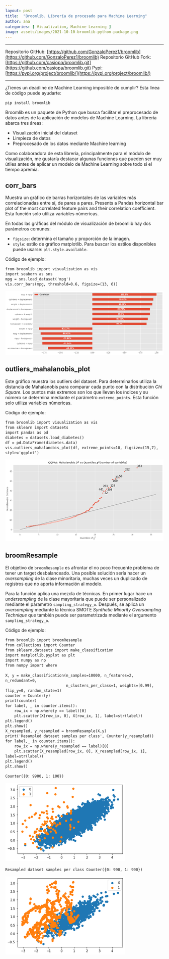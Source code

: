 ```yaml
---
layout: post
title:  "Broomlib. Librería de procesado para Machine Learning"
author: ana
categories: [ Visualization, Machine Learning ]
image: assets/images/2021-10-10-broomlib-python-package.png
---
```


---

Repositorio GitHub: [https://github.com/GonzaloPerez1/broomlib](https://github.com/GonzaloPerez1/broomlib)
Repositorio GitHub Fork: [https://github.com/casiopa/broomlib.git](https://github.com/casiopa/broomlib.git)
Pypi: [https://pypi.org/project/broomlib/](https://pypi.org/project/broomlib/)

---

¿Tienes un deadline de Machine Learning imposible de cumplir? Esta línea de código puede ayudarte:
```
pip install broomlib
```

Broomlib es un paquete de Python que busca facilitar el preprocesado de datos antes de la aplicación de modelos de Machine Learning. La librería abarca tres áreas:
- Visualización inicial del dataset
- Limpieza de datos
- Preprocesado de los datos mediante Machine learning

Como colaboradora de esta librería, principalmente para el módulo de visualización, me gustaría destacar algunas funciones que pueden ser muy útiles antes de aplicar un modelo de Machine Learning sobre todo si el tiempo apremia.

## corr_bars
Muestra un gráfico de barras horizontales de las variables más correlacionadas entre sí, de pares a pares. 
Presents a Pandas horizontal bar plot of the most correlated feature pairs and their correlation coefficient.
Esta función solo utiliza variables númericas.

En todas las gráficas del módulo de visualización de broomlib hay dos parámetros comunes:
- `figsize`: determina el tamaño y proporción de la imagen.
- `style`: estilo de gráfico matplotlib. Para buscar los estilos disponibles puede usarse: `plt.style.available`.


Código de ejemplo:
```
from broomlib import visualization as vis
import seaborn as sns
mpg = sns.load_dataset('mpg')
vis.corr_bars(mpg, threshold=0.6, figsize=(13, 6))
```

![](/assets/images/2021-10-10-broomlib_corr_bars.png)


## outliers_mahalanobis_plot
Este gráfico muestra los outliers del dataset. Para determinarlos utiliza la distancia de Mahalanobis para comparar cada punto con la distribución *Chi Square*. Los puntos más extremos son los que llevan los índices y su número se determina mediante el parámetro `extreme_points`. Esta función solo utiliza variables númericas.

Código de ejemplo:
```
from broomlib import visualization as vis
from sklearn import datasets
import pandas as pd
diabetes = datasets.load_diabetes()
df = pd.DataFrame(diabetes.data)
vis.outliers_mahalanobis_plot(df, extreme_points=10, figsize=(15,7), style='ggplot')
```

![](/assets/images/2021-10-10-broomlib_outliers_mahalanobis_plot.png)



## broomResample
El objetivo de `broomResample` es afrontar el no poco frecuente problema de tener un target desbalanceado. Una posible solución sería hacer un *oversampling* de la clase minoritaria, muchas veces un duplicado de registros que no aporta información al modelo.

Para la función aplica una mezcla de técnicas. En primer lugar hace un *undersampling* de la clase mayoritaria que puede ser personalizado mediante el párametro `sampling_strategy_o`. Después, se aplica un *oversampling* mediante la técnica SMOTE *Synthetic Minority Oversampling Technique* que también puede ser parametrizada mediante el argumento `sampling_strategy_o`.

Código de ejemplo:

```
from broomlib import broomResample
from collections import Counter
from sklearn.datasets import make_classification
import matplotlib.pyplot as plt
import numpy as np
from numpy import where

X, y = make_classification(n_samples=10000, n_features=2, n_redundant=0,
                           n_clusters_per_class=1, weights=[0.99], flip_y=0, random_state=1)
counter = Counter(y)
print(counter)
for label, _ in counter.items():
    row_ix = np.where(y == label)[0]
    plt.scatter(X[row_ix, 0], X[row_ix, 1], label=str(label))
plt.legend()
plt.show()
X_resampled, y_resampled = broomResample(X,y)
print('Resampled dataset samples per class', Counter(y_resampled))
for label,_ in counter.items():
    row_ix = np.where(y_resampled == label)[0]
    plt.scatter(X_resampled[row_ix, 0], X_resampled[row_ix, 1], label=str(label))
plt.legend()
plt.show()
```

 `Counter({0: 9900, 1: 100})`

![](/assets/images/2021-10-10-broomlib-resample01.png)

`Resampled dataset samples per class Counter({0: 990, 1: 990})`

![](/assets/images/2021-10-10-broomlib-resample02.png)